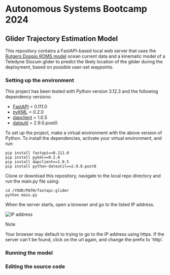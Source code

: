 # Autonomous Systems Bootcamp 2024
## Glider Trajectory Estimation Model

This repository contains a FastAPI-based local web server that uses the [Rutgers Doppio ROMS model](https://gmd.copernicus.org/articles/13/3709/2020/) ocean current data and a 
kinematic model of a Teledyne Slocum glider to predict the likely location of the glider during the deployment, based on possible user-set waypoints.

### Setting up the environment
This project has been tested with Python version 3.12.3 and the following dependency versions:
- [FastAPI](https://fastapi.tiangolo.com/) = 0.111.0
- [pyKML](https://pythonhosted.org/pykml/) = 0.2.0
- [dapclient](https://pypi.org/project/dapclient/) = 1.0.5
- [dateutil](https://dateutil.readthedocs.io/en/stable/) = 2.9.0.post0

To set up the project, make a virtual environment with the above version of Python. To install the dependencies, activate your virtual environment, and run:
```
pip install fastapi==0.111.0
pip install pykml==0.2.0
pip install dapclient==1.0.5
pip install python-dateutil==2.9.0.post0
```
Clone or download this repository, navigate to the local repo directory and run the main.py file using:
```
cd /YOUR/PATH/fastapi-glider
python main.py
```
When the server starts, open a browser and go to the listed IP address.

![IP address](https://github.com/user-attachments/assets/493f110b-a672-46d1-a5f3-35b05a7d3f3b)

>[!NOTE]
>Your browser may default to trying to go to the IP address using https. If the server can't be found, click on the url again, and change the prefix to 'http'.


### Running the model

### Editing the source code
